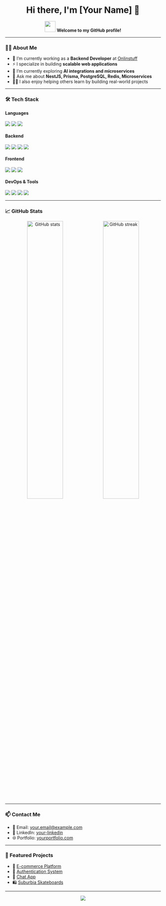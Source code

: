 <!-- GitHub Profile README -->

<h1 align="center">Hi there, I'm [Your Name] 👋</h1>

<p align="center">
  <img src="https://media.giphy.com/media/hvRJCLFzcasrR4ia7z/giphy.gif" width="35px">
  <b>Welcome to my GitHub profile!</b>
</p>

---

### 🧑‍💻 About Me

- 🔭 I’m currently working as a **Backend Developer** at [Onlinstuff](#)
- ⚡ I specialize in building **scalable web applications**
- 🌱 I’m currently exploring **AI integrations and microservices**
- 💬 Ask me about **NestJS, Prisma, PostgreSQL, Redis, Microservices**
- 👨‍🏫 I also enjoy helping others learn by building real-world projects

---

### 🛠️ Tech Stack

#### Languages
<p align="left">
  <img src="https://img.shields.io/badge/TypeScript-3178C6?style=flat&logo=typescript&logoColor=white"/>
  <img src="https://img.shields.io/badge/JavaScript-F7DF1E?style=flat&logo=javascript&logoColor=black"/>
  <img src="https://img.shields.io/badge/Python-3776AB?style=flat&logo=python&logoColor=white"/>
</p>

#### Backend
<p align="left">
  <img src="https://img.shields.io/badge/NestJS-E0234E?style=flat&logo=nestjs&logoColor=white"/>
  <img src="https://img.shields.io/badge/Express.js-000000?style=flat&logo=express&logoColor=white"/>
  <img src="https://img.shields.io/badge/Prisma-2D3748?style=flat&logo=prisma&logoColor=white"/>
  <img src="https://img.shields.io/badge/Redis-DC382D?style=flat&logo=redis&logoColor=white"/>
</p>

#### Frontend
<p align="left">
  <img src="https://img.shields.io/badge/Next.js-000000?style=flat&logo=next.js&logoColor=white"/>
  <img src="https://img.shields.io/badge/React-61DAFB?style=flat&logo=react&logoColor=black"/>
  <img src="https://img.shields.io/badge/Tailwind_CSS-38B2AC?style=flat&logo=tailwind-css&logoColor=white"/>
</p>

#### DevOps & Tools
<p align="left">
  <img src="https://img.shields.io/badge/Docker-2496ED?style=flat&logo=docker&logoColor=white"/>
  <img src="https://img.shields.io/badge/PostgreSQL-4169E1?style=flat&logo=postgresql&logoColor=white"/>
  <img src="https://img.shields.io/badge/Git-F05032?style=flat&logo=git&logoColor=white"/>
  <img src="https://img.shields.io/badge/AWS-232F3E?style=flat&logo=amazon-aws&logoColor=white"/>
</p>

---

### 📈 GitHub Stats

<p align="center">
  <img src="https://github-readme-stats.vercel.app/api?username=yourusername&show_icons=true&theme=radical" alt="GitHub stats" width="48%" />
  <img src="https://github-readme-streak-stats.herokuapp.com/?user=yourusername&theme=radical" alt="GitHub streak" width="48%" />
</p>

---

### 📫 Contact Me

- 📧 Email: [your.email@example.com](mailto:your.email@example.com)
- 💼 LinkedIn: [your-linkedin](https://www.linkedin.com/in/your-link/)
- 🌐 Portfolio: [yourportfolio.com](https://yourportfolio.com)

---

### 🔗 Featured Projects

- 🚀 [E-commerce Platform](https://e-commerce-1-axxy.onrender.com)
- 🔐 [Authentication System](https://full-secure-login-and-registration-1.onrender.com)
- 💬 [Chat App](#)
- 🛍️ [Suburbia Skateboards](#)

---

<p align="center">
  <img src="https://capsule-render.vercel.app/api?type=waving&color=gradient&height=100&section=footer"/>
</p>
